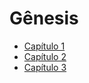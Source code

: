 # Gênesis

* [Capítulo 1](genesis/capitulo_1.md)
* [Capítulo 2](genesis/capitulo_2.md)
* [Capítulo 3](genesis/capitulo_3.md)